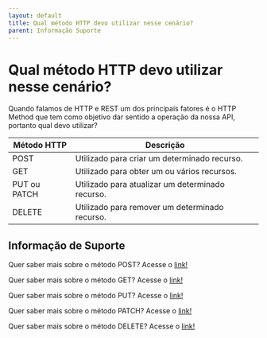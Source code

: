```yaml
---
layout: default
title: Qual método HTTP devo utilizar nesse cenário? 
parent: Informação Suporte
---
```

# Qual método HTTP devo utilizar nesse cenário?

Quando falamos de HTTP e REST um dos principais fatores é o HTTP Method que tem como objetivo dar sentido a operação da
nossa API, portanto qual devo utilizar?

|Método HTTP|Descrição|
|---|---|
|POST|Utilizado para criar um determinado recurso.|
|GET|Utilizado para obter um ou vários recursos.|
|PUT ou PATCH|Utilizado para atualizar um determinado recurso.|
|DELETE|Utilizado para remover um determinado recurso.|

## Informação de Suporte

Quer saber mais sobre o método POST? Acesse o [link!](../informacao_suporte/rest-post.md)

Quer saber mais sobre o método GET? Acesse o [link!](../informacao_suporte/rest-get.md)

Quer saber mais sobre o método PUT? Acesse o [link!](../informacao_suporte/rest-put.md)

Quer saber mais sobre o método PATCH? Acesse o [link!](../informacao_suporte/rest-patch.md)

Quer saber mais sobre o método DELETE? Acesse o [link!](../informacao_suporte/rest-delete.md)
